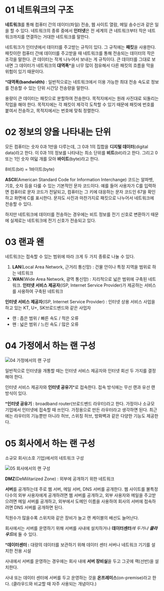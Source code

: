# 01 네트워크의 구조

**네트워크**를 통해 컴퓨터 간의 데이터(파일) 전송, 웹 사이트 열람, 메일 송수신과 같은 일을 할 수 있다. 네트워크의 종류 중에서 **인터넷**은 전 세계의 큰 네트워크부터 작은 네트워크까지를 연결하는 거대한 네트워크를 말한다.

네트워크가 인터넷에서 데이터를 주고받는 규칙이 있다. 그 규칙에는 **패킷**을 사용한다. 패킷이란 컴퓨터 간에 데이터를 주고받을 때 네트워크를 통해 전송되는 데이터의 작은 조각을 말한다. 큰 데이터는 작게 나누어서 보내는 게 규칙이다. 큰 데이터를 그대로 보내면 그 데이터가 네트워크의 **대역폭***을 너무 많이 점유해서 다른 패킷의 흐름을 막을 위험이 있기 때문이다.

***대역폭(bandwidth)** : 일반적으로는 네트워크에서 이용 가능한 최대 전송 속도로 정보를 전송할 수 있는 단위 시간당 전송량을 말한다.

용량이 큰 데이터는 패킷으로 분할하여 전송한다. 목적지에서는 원래 사진대로 되돌리는 작업을 해야 한다. 목적지에는 각 패킷이 제각각 도착할 수 있기 때문에 패킷에 번호를 붙여서 전송하고, 목적지에서는 번호에 맞춰 정렬한다.

# 02 정보의 양을 나타내는 단위

모든 컴퓨터는 숫자 0과 1만을 다루는데, 그 0과 1의 집합을 **디지털 데이터**(digital data)라고 한다. 이 0과 1의 정보를 나타내는 최소 단위를 **비트**(bit)라고 한다. 그리고 0 또는 1인 숫자 여덟 개를 모아 **바이트**(byte)라고 한다.

8비트(bit) = 1바이트(byte)

**ASCII**(American Standard Code for Information Interchange) 코드는 알파벳, 기호, 숫자 등을 다룰 수 있는 기본적인 문자 코드이다. 예를 들어 사용자가 C를 입력하면 컴퓨터로 문자 코드가 전달되고, 컴퓨터는 그 키에 대응하는 문자 코드인 67을 확인하고 화면에 C를 표시한다. 문자도 사진과 마찬가지로 패킷으로 나누어서 네트워크에 전송할 수 있다.

하지만 네트워크에 데이터를 전송하는 경우에는 비트 정보를 전기 신호로 변환하기 때문에 실제로는 네트워크에 전기 신호가 전송되고 있다.

# 03 랜과 왠

네트워크는 접속할 수 있는 범위에 따라 크게 두 가지 종류로 나눌 수 있다.

1. **LAN**(Local Area Network, 근거리 통신망) : 건물 안이나 특정 지역을 범위로 하는 네트워크
2. **WAN**(Wide Area Network, 광역 통신망) : 지리적으로 넓은 범위에 구축된 네트워크. **인터넷 서비스 제공자**(ISP, Internet Service Provider)가 제공하는 서비스를 사용하여 구축된 네트워크

**인터넷 서비스 제공자**(ISP, Internet Service Provider) : 인터넷 상용 서비스 사업을 하고 있는 KT, U+, SK브로드밴드와 같은 사업자

- 랜 : 좁은 범위 / 빠른 속도 / 적은 오류
- 왠 : 넓은 범위 / 느린 속도 / 많은 오류

# 04 가정에서 하는 랜 구성

![04 가정에서의 랜 구성](https://user-images.githubusercontent.com/57691894/126902239-71757279-1533-4cf8-aebb-b6acf9b37fc6.png)

일반적으로 인터넷을 개통할 때는 인터넷 서비스 제공자와 인터넷 회선 두 가지를 결정해야 한다.

인터넷 서비스 제공자와 **인터넷 공유기***로 접속한다. 접속 방식에는 무선 랜과 유선 랜 방식이 있다.

***인터넷 공유기** : broadband router(브로드밴드 라우터)라고 한다. 가정이나 소규모 기업에서 인터넷에 접속할 때 쓰인다. 가정용으로 만든 라우터라고 생각하면 된다. 최근에는 라우터의 기능뿐만 아니라 허브, 스위칭 허브, 방화벽과 같은 다양한 기능도 제공한다.

# 05 회사에서 하는 랜 구성

소규모 회사(소호 기업)에서의 네트워크 구성

![05 회사에서의 랜 구성](https://user-images.githubusercontent.com/57691894/126902236-6e160575-4305-466b-9ac2-938331d0c410.png)

**DMZ**(DeMilitarized Zone) : 외부에 공개하기 위한 네트워크

**서버**를 공개하는데 주로 웹 서버, 메일 서버, DNS 서버를 공개한다. 웹 사이트를 불특정 다수의 외부 사용자에게 공개하려면 웹 서버를 공개하고, 외부 사용자와 메일을 주고받으려면 메일 서버를 공개하고, 외부에서 도메인 이름을 사용하여 회사의 서버에 접속하려면 DNS 서버를 공개하면 된다.

직원수가 많을수록 스위치와 같은 장비가 늘고 랜 케이블의 배선도 늘어난다.

회사에서는 서버를 운영하기 위해 서버를 사내에 설치하거나 **데이터센터***에 두거나 **클라우드***에 둘 수 있다.

***데이터센터 :** 대량의 데이터를 보관하기 위해 데이터 센터 서버나 네트워크 기기를 설치한 전용 시설

사내에서 서버를 운영하는 경우에는 회사 내에 **서버 장비실**을 두고 그곳에 랙(선반)을 설치한다.

사내 또는 데이터 센터에 서버를 두고 운영하는 것을 **온프레미스**(on-premise)라고 한다. (클라우드와 비교할 때 자주 사용되는 개념이다.)
